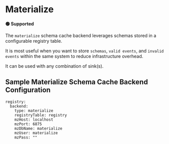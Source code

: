 # Materialize

**🟢 Supported**

The `materialize` schema cache backend leverages schemas stored in a configurable registry table.

It is most useful when you want to store `schemas`, `valid events`, and `invalid events` within the same system to reduce infrastructure overhead.

It can be used with any combination of sink(s).


## Sample Materialize Schema Cache Backend Configuration

```
registry:
  backend:
    type: materialize
    registryTable: registry
    mzHost: localhost
    mzPort: 6875
    mzDbName: materialize
    mzUser: materialize
    mzPass: ""
```
